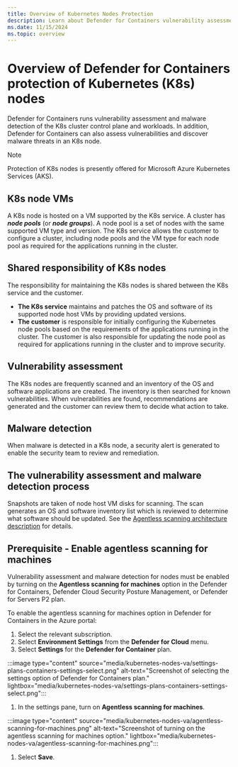 ```yaml
---
title: Overview of Kubernetes Nodes Protection
description: Learn about Defender for Containers vulnerability assessment and malware detection for Kubernetes nodes.
ms.date: 11/15/2024
ms.topic: overview
---
```


# Overview of Defender for Containers protection of Kubernetes (K8s) nodes
Defender for Containers runs vulnerability assessment and malware detection of the K8s cluster control plane and workloads. In addition, Defender for Containers can also assess vulnerabilities and discover malware threats in an K8s node.

> [!Note]
> Protection of K8s nodes is presently offered for Microsoft Azure Kubernetes Services (AKS).

## K8s node VMs

A K8s node is hosted on a VM supported by the K8s service. A cluster has ***node pools*** (or ***node groups***). A node pool is a set of nodes with the same supported VM type and version. The K8s service allows the customer to configure a cluster, including node pools and the VM type for each node pool as required for the applications running in the cluster.

## Shared responsibility of K8s nodes

The responsibility for maintaining the K8s nodes is shared between the K8s service and the customer.

- **The K8s service** maintains and patches the OS and software of its supported node host VMs by providing updated versions.
- **The customer** is responsible for initially configuring the Kubernetes node pools based on the requirements of the applications running in the cluster. The customer is also responsible for updating the node pool as required for applications running in the cluster and to improve security.

## Vulnerability assessment

  The K8s nodes are frequently scanned and an inventory of the OS and software applications are created. The inventory is then searched for known vulnerabilities. When vulnerabilities are found, recommendations are generated and the customer can review them to decide what action to take.

## Malware detection

When malware is detected in a K8s node, a security alert is generated to enable the security team to review and remediation.

## The vulnerability assessment and malware detection process

Snapshots are taken of node host VM disks for scanning. The scan generates an OS and software inventory list which is reviewed to determine what software should be updated. See the [Agentless scanning architecture description](./concept-agentless-data-collection.md#how-agentless-scanning-works) for details.

## Prerequisite - Enable agentless scanning for machines

Vulnerability assessment and malware detection for nodes must be enabled by turning on the **Agentless scanning for machines** option in the Defender for Containers, Defender Cloud Security Posture Management, or Defender for Servers P2 plan.

To enable the agentless scanning for machines option in Defender for Containers in the Azure portal:

1. Select the relevant subscription.
2. Select **Environment Settings** from the **Defender for Cloud** menu.
3. Select **Settings** for the **Defender for Container** plan.

:::image type="content" source="media/kubernetes-nodes-va/settings-plans-containers-settings-select.png" alt-text="Screenshot of selecting the settings option of Defender for Containers plan." lightbox="media/kubernetes-nodes-va/settings-plans-containers-settings-select.png":::

1. In the settings pane, turn on **Agentless scanning for machines**.

:::image type="content" source="media/kubernetes-nodes-va/agentless-scanning-for-machines.png" alt-text="Screenshot of turning on the agentless scanning for machines option." lightbox="media/kubernetes-nodes-va/agentless-scanning-for-machines.png":::

1. Select **Save**.

